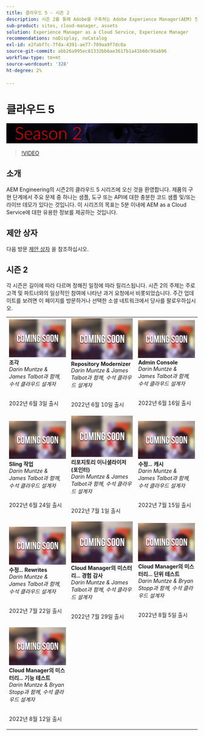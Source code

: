 ```yaml
---
title: 클라우드 5 - 시즌 2
description: 시즌 2를 통해 Adobe을 구축하는 Adobe Experience Manager(AEM) 전문 엔지니어와 이를 제공하는 전문가 서비스에 대해 배울 수 있습니다.
sub-product: sites, cloud-manager, assets
solution: Experience Manager as a Cloud Service, Experience Manager
recommendations: noDisplay, noCatalog
exl-id: e2fabf7c-7fda-4391-ae77-709aa9f7dc0a
source-git-commit: abb26a995ec81332bb6ae3617b1a41b60c9dab96
workflow-type: tm+mt
source-wordcount: '328'
ht-degree: 2%

---
```


# 클라우드 5

![AEM Experts Series](./imgs/masthead-s2.png)
>[!VIDEO](https://video.tv.adobe.com/v/343127)

## 소개

AEM Engineering의 시즌2의 클라우드 5 시리즈에 오신 것을 환영합니다. 제품의 구현 단계에서 주요 문제 중 하나는 샘플, 도구 또는 API에 대한 충분한 코드 샘플 및/또는 라이브 데모가 있다는 것입니다. 이 시리즈의 목표는 5분 이내에 AEM as a Cloud Service에 대한 유용한 정보를 제공하는 것입니다.

## 제안 상자

다음 방문 [제안 상자](https://forms.office.com/r/74P5Xz4UH0) 을 참조하십시오.

## 시즌 2

각 시즌은 길이에 따라 다르며 정해진 일정에 따라 릴리스됩니다. 시즌 2의 주제는 주로 고객 및 파트너와의 일상적인 참여에 나타난 과거 요청에서 비롯되었습니다. 주간 업데이트를 보려면 이 페이지를 방문하거나 선택한 소셜 네트워크에서 당사를 팔로우하십시오.

<table>
  <tr>
   <td>
      <img alt="조각" src="./imgs/coming-soon.png"/>
      <div>
         <strong>조각</strong>        
         <br/><em>Darin Muntze &amp; James Talbot과 함께, 수석 클라우드 설계자</em>
      </div>
      <p>
        <br/>
         2022년 6월 3일 출시
      </p>
     </td>   
     <td>
         <img alt="저장소 현대화 도구" src="./imgs/coming-soon.png"/>
      <div>
         <strong>Repository Modernizer</strong>
         <br/><em>Darin Muntze &amp; James Talbot과 함께, 수석 클라우드 설계자</em>
      </div>
      <p>
        <br/>
         2022년 6월 10일 출시
      </p>
   </td>
     <td>
            <img alt="Admin Console" src="./imgs/coming-soon.png"/>
      <div>
            <strong>Admin Console</strong>
         <br/><em>Darin Muntze &amp; James Talbot과 함께, 수석 클라우드 설계자</em>
      </div>
      <p>
        <br/>
         2022년 6월 16일 출시
      </p>
   </td> 
  </tr>
  <tr>
   <td>
            <img alt="Sling 작업" src="./imgs/coming-soon.png"/>
      <div>
            <strong>Sling 작업</strong>       
         <br/><em>Darin Muntze &amp; James Talbot과 함께, 수석 클라우드 설계자</em>
      </div>
      <p>
        <br/>
         2022년 6월 24일 출시
      </p>
     </td>   
     <td>
        <img alt="리포지토리 이니셜라이저(포인터)" src="./imgs/coming-soon.png"/>
      <div>
        <strong>리포지토리 이니셜라이저(포인터)</strong>
         <br/><em>Darin Muntze &amp; James Talbot과 함께, 수석 클라우드 설계자</em>
      </div>
      <p>
        <br/>
            2022년 7월 1일 출시
      </p>
   </td>
     <td>
            <img alt="수정... 캐시" src="./imgs/coming-soon.png"/>
      <div>
         <strong>수정... 캐시</strong>
         <br/><em>Darin Muntze &amp; James Talbot과 함께, 수석 클라우드 설계자</em>
      </div>
      <p>
        <br/>
         2022년 7월 15일 출시
      </p>
   </td> 
  </tr>
<tr>
   <td>
            <img alt="수정... Rewrites" src="./imgs/coming-soon.png"/>
      <div>
            <strong>수정... Rewrites</strong>
         <br/><em>Darin Muntze &amp; James Talbot과 함께, 수석 클라우드 설계자</em>
      </div>
      <p>
        <br/>
         2022년 7월 22일 출시
      </p>
     </td>   
     <td>
            <img alt="Cloud Manager의 미스터리... 경험 감사" src="./imgs/coming-soon.png"/>
      <div>
            <strong>Cloud Manager의 미스터리... 경험 감사</strong>
         <br/><em>Darin Muntze &amp; James Talbot과 함께, 수석 클라우드 설계자</em>
      </div>
      <p>
        <br/>
        2022년 7월 29일 출시
      </p>
   </td>
     <td>
            <img alt="Cloud Manager의 미스터리... 단위 테스트" src="./imgs/coming-soon.png"/>
      <div>
            <strong>Cloud Manager의 미스터리... 단위 테스트</strong>
         <br/><em>Darin Muntze &amp; Bryan Stopp과 함께, 수석 클라우드 설계자</em>
      </div>
      <p>
        <br/>
         2022년 8월 5일 출시
      </p>
   </td> 
  </tr>
    <tr>
        <td>
                <img alt="Cloud Manager의 미스터리... 기능 테스트" src="./imgs/coming-soon.png"/>
            <div>
                <strong>Cloud Manager의 미스터리... 기능 테스트</strong><br/>        
                <em>Darin Muntze &amp; Bryan Stopp과 함께, 수석 클라우드 설계자</em>
            </div>
            <p><br/>
                2022년 8월 12일 출시
            </p>
        </td>
        <td></td>
        <td></td>
    </tr>
</table>
